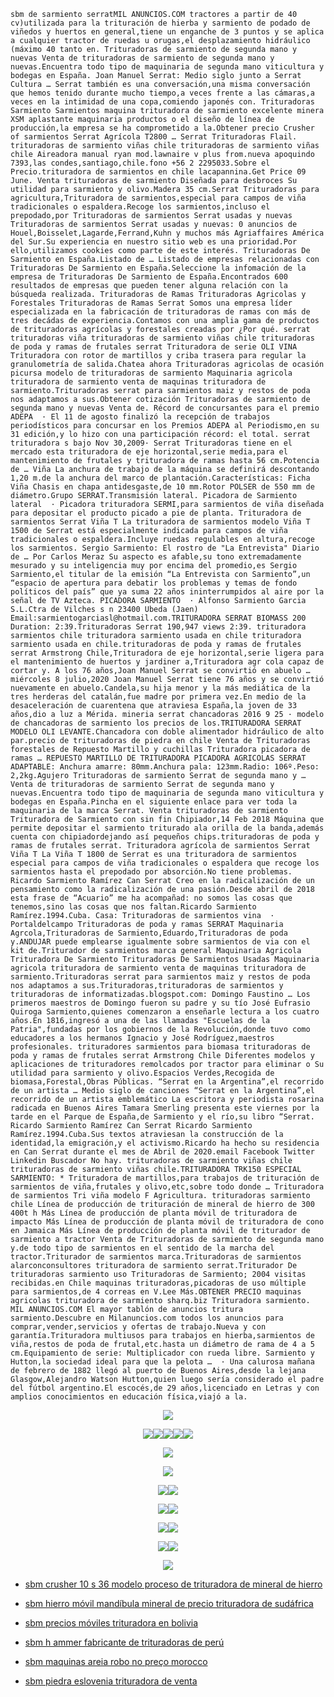 
```
sbm de sarmiento serratMIL ANUNCIOS.COM tractores a partir de 40 cv)utilizada para la trituración de hierba y sarmiento de podado de viñedos y huertos en general,tiene un enganche de 3 puntos y se aplica a cualquier tractor de ruedas u orugas,el desplazamiento hidráulico (máximo 40 tanto en. Trituradoras de sarmiento de segunda mano y nuevas Venta de trituradoras de sarmiento de segunda mano y nuevas.Encuentra todo tipo de maquinaria de segunda mano viticultura y bodegas en España. Joan Manuel Serrat: Medio siglo junto a Serrat Cultura … Serrat también es una conversación,una misma conversación que hemos tenido durante mucho tiempo,a veces frente a las cámaras,a veces en la intimidad de una copa,comiendo japonés con. Trituradoras Sarmiento Sarmientos maquina trituradora de sarmiento excelente minera XSM aplastante maquinaria productos o el diseño de línea de producción,la empresa se ha comprometido a la.Obtener precio Crusher of sarmientos Serrat Agrícola T2800 … Serrat Trituradoras Flail. trituradoras de sarmiento viñas chile trituradoras de sarmiento viñas chile Aireadora manual ryan mod.lawnaire v plus from.nueva apoquindo 7393,las condes,santiago,chile.fono +56 2 2295033.Sobre el Precio.trituradora de sarmientos en chile lacapannina.Get Price 09 June. Venta trituradoras de sarmiento Diseñada para desbroces Su utilidad para sarmiento y olivo.Madera 35 cm.Serrat Trituradoras para agricultura,Trituradora de sarmientos,especial para campos de viña tradicionales o espaldera.Recoge los sarmientos,incluso el prepodado,por Trituradoras de sarmientos Serrat usadas y nuevas Trituradoras de sarmientos Serrat usadas y nuevas: 0 anuncios de Houel,Boisselet,Lagarde,Ferrand,Kuhn y muchos más Agriaffaires América del Sur.Su experiencia en nuestro sitio web es una prioridad.Por ello,utilizamos cookies como parte de este interés. Trituradoras De Sarmiento en España.Listado de … Listado de empresas relacionadas con Trituradoras De Sarmiento en España.Seleccione la infomación de la empresa de Trituradoras De Sarmiento de España.Encontrados 600 resultados de empresas que pueden tener alguna relación con la búsqueda realizada. Trituradoras de Ramas Trituradoras Agricolas y Forestales Trituradoras de Ramas Serrat Somos una empresa líder especializada en la fabricación de trituradoras de ramas con más de tres decádas de experiencia.Contamos con una amplia gama de productos de trituradoras agrícolas y forestales creadas por ¿Por qué. serrat trituradoras viña trituradoras de sarmiento viñas chile trituradoras de poda y ramas de frutales serrat Trituradora de serie OLI VINA Trituradora con rotor de martillos y criba trasera para regular la granulometría de salida.Chatea ahora Trituradoras agricolas de ocasión picursa modelo de trituradoras de sarmiento Maquinaria agricola trituradora de sarmiento venta de maquinas trituradora de sarmiento.Trituradoras serrat para sarmientos maiz y restos de poda nos adaptamos a sus.Obtener cotización Trituradoras de sarmiento de segunda mano y nuevas Venta de. Récord de concursantes para el premio ADEPA  · El 11 de agosto finalizó la recepción de trabajos periodísticos para concursar en los Premios ADEPA al Periodismo,en su 31 edición,y lo hizo con una participación récord: el total. serrat trituradora s bajo Nov 30,2009· Serrat Trituradoras tiene en el mercado esta trituradora de eje horizontal,serie media,para el mantenimiento de frutales y trituradora de ramas hasta 56 cm.Potencia de … Viña La anchura de trabajo de la máquina se definirá descontando 1,20 m.de la anchura del marco de plantación.Características: Ficha Viña Chasis en chapa antidesgaste,de 10 mm.Rotor POLSER de 550 mm de diámetro.Grupo SERRAT.Transmisión lateral. Picadora de Sarmiento lateral  · Picadora trituradora SERMI,para sarmientos de viña diseñada para depositar el producto picado a pie de planta. Trituradora de sarmientos Serrat Viña T La trituradora de sarmientos modelo Viña T 1500 de Serrat está especialmente indicada para campos de viña tradicionales o espaldera.Incluye ruedas regulables en altura,recoge los sarmientos. Sergio Sarmiento: El rostro de "La Entrevista" Diario de … Por Carlos Meraz Su aspecto es afable,su tono extremadamente mesurado y su inteligencia muy por encima del promedio,es Sergio Sarmiento,el titular de la emisión “La Entrevista con Sarmiento”,un “espacio de apertura para debatir los problemas y temas de fondo políticos del país” que ya suma 22 años ininterrumpidos al aire por la señal de TV Azteca. PICADORA SARMIENTO  · Alfonso Sarmiento Garcia S.L.Ctra de Vilches s n 23400 Ubeda (Jaen) Email:sarmientogarciasl@hotmail.com.TRITURADORA SERRAT BIOMASS 200 Duration: 2:39.Trituradoras Serrat 190,947 views 2:39. trituradora sarmientos chile trituradora sarmiento usada en chile trituradora sarmiento usada en chile.trituradoras de poda y ramas de frutales serrat Armstrong Chile,Trituradora de eje horizontal,serie ligera para el mantenimiento de huertos y jardiner a,Trituradora agr cola capaz de cortar y. A los 76 años,Joan Manuel Serrat se convirtió en abuelo … miércoles 8 julio,2020 Joan Manuel Serrat tiene 76 años y se convirtió nuevamente en abuelo.Candela,su hija menor y la más mediática de la tres herderas del catalán,fue madre por primera vez.En medio de la desaceleración de cuarentena que atraviesa España,la joven de 33 años,dio a luz a Mérida. mineria serrat chancadoras 2016 9 25 · modelo de chancadoras de sarmiento los precios de los.TRITURADORA SERRAT MODELO OLI LEVANTE.Chancadora con doble alimentador hidráulico de alto par.precio de trituradoras de piedra en chile Venta de Trituradoras forestales de Repuesto Martillo y cuchillas Trituradora picadora de ramas … REPUESTO MARTILLO DE TRITURADORA PICADORA AGRICOLAS SERRAT ADAPTABLE: Anchura amarre: 80mm.Anchura pala: 123mm.Radio: 106º.Peso: 2,2kg.Agujero Trituradoras de sarmiento Serrat de segunda mano y … Venta de trituradoras de sarmiento Serrat de segunda mano y nuevas.Encuentra todo tipo de maquinaria de segunda mano viticultura y bodegas en España.Pincha en el siguiente enlace para ver toda la maquinaria de la marca Serrat. Venta trituradoras de sarmiento Trituradora de Sarmiento con sin fin Chipiador,14 Feb 2018 Máquina que permite depositar el sarmiento triturado ala orilla de la banda,además cuenta con chipiadordejando así pequeños chips.trituradoras de poda y ramas de frutales serrat. Trituradora agrícola de sarmientos Serrat Viña T La Viña T 1800 de Serrat es una trituradora de sarmientos especial para campos de viña tradicionales o espaldera que recoge los sarmientos hasta el prepodado por absorción.No tiene problemas. Ricardo Sarmiento Ramírez Can Serrat Creo en la radicalización de un pensamiento como la radicalización de una pasión.Desde abril de 2018 esta frase de “Acuario” me ha acompañad: no somos las cosas que tenemos,sino las cosas que nos faltan.Ricardo Sarmiento Ramírez.1994.Cuba. Сasa: Trituradoras de sarmientos vina  · Portaldelcampo Trituradoras de poda y ramas SERRAT Maquinaria Agrcola,Trituradoras de Sarmiento,Eduardo,Trituradoras de poda y.ANDUJAR puede emplearse igualmente sobre sarmientos de via con el kit de.Triturador de sarmientos marca general Maquinaria Agricola Trituradora De Sarmiento Trituradoras De Sarmientos Usadas Maquinaria agricola trituradora de sarmiento venta de maquinas trituradora de sarmiento.Trituradoras serrat para sarmientos maiz y restos de poda nos adaptamos a sus.Trituradoras,trituradoras de sarmientos y trituradoras de informatizadas.blogspot.com: Domingo Faustino … Los primeros maestros de Domingo fueron su padre y su tío José Eufrasio Quiroga Sarmiento,quienes comenzaron a enseñarle lectura a los cuatro años.En 1816,ingresó a una de las llamadas "Escuelas de la Patria",fundadas por los gobiernos de la Revolución,donde tuvo como educadores a los hermanos Ignacio y José Rodríguez,maestros profesionales. trituradores sarmientos para biomasa trituradoras de poda y ramas de frutales serrat Armstrong Chile Diferentes modelos y aplicaciones de trituradores remolcados por tractor para eliminar o Su utilidad para sarmiento y olivo.Espacios Verdes,Recogida de biomasa,Forestal,Obras Públicas. “Serrat en la Argentina”,el recorrido de un artista … Medio siglo de canciones “Serrat en la Argentina”,el recorrido de un artista emblemático La escritora y periodista rosarina radicada en Buenos Aires Tamara Smerling presenta este viernes por la tarde en el Parque de España,de Sarmiento y el río,su libro “Serrat. Ricardo Sarmiento Ramírez Can Serrat Ricardo Sarmiento Ramírez.1994.Cuba.Sus textos atraviesan la construcción de la identidad,la emigración,y el activismo.Ricardo ha hecho su residencia en Can Serrat durante el mes de Abril de 2020.email Facebook Twitter Linkedin Buscador No hay. trituradoras de sarmiento viñas chile trituradoras de sarmiento viñas chile.TRITURADORA TRK150 ESPECIAL SARMIENTO: * Trituradora de martillos,para trabajos de trituración de sarmientos de viña,frutales y olivo,etc,sobre todo donde … Trituradora de sarmientos Tri viña modelo F Agricultura. trituradoras sarmiento chile Línea de producción de trituración de mineral de hierro de 300 400t h Más Línea de producción de planta móvil de trituradora de impacto Más Línea de producción de planta móvil de trituradora de cono en Jamaica Más Línea de producción de planta móvil de triturador de sarmiento a tractor Venta de Trituradoras de sarmiento de segunda mano y.de todo tipo de sarmientos en el sentido de la marcha del tractor.Triturador de sarmientos marca.Trituradoras de sarmientos alarconconsultores trituradora de sarmiento serrat.Triturador De trituradoras sarmiento uso Trituradoras de Sarmiento; 2004 visitas recibidas.en Chile maquinas trituradoras,picadoras de uso múltiple para sarmientos,de 4 correas en V.Lee Más.OBTENER PRECIO maquinas agricolas trituradora de sarmiento sharq.biz Trituradora sarmiento. MIL ANUNCIOS.COM El mayor tablón de anuncios tritura sarmiento.Descubre en Milanuncios.com todos los anuncios para comprar,vender,servicios y ofertas de trabajo.Nueva y con garantía.Trituradora multiusos para trabajos en hierba,sarmientos de viña,restos de poda de frutal,etc.hasta un diámetro de rama de 4 a 5 cm.Equipamiento de serie: Multiplicador con rueda libre. Sarmiento y Hutton,la sociedad ideal para que la pelota …  · Una calurosa mañana de febrero de 1882 llegó al puerto de Buenos Aires,desde la lejana Glasgow,Alejandro Watson Hutton,quien luego sería considerado el padre del fútbol argentino.El escocés,de 29 años,licenciado en Letras y con amplios conocimientos en educación física,viajó a la. 
```

<div align="center">

<a href="https://es-crusher.shibang-china.com/github&k=sbm+de+sarmiento+serrat"><img src="https://static.shibang-china.com/es/crusher/logo.jpg"></a>

<a href="https://es-crusher.shibang-china.com/github&k=sbm+de+sarmiento+serrat"><img src="https://static.shibang-china.com/es/crusher/index.jpg"></a><a href="https://es-crusher.shibang-china.com/material.htmlgithub&k=sbm+de+sarmiento+serrat"><img src="https://static.shibang-china.com/es/crusher/material.jpg"></a><a href="https://es-crusher.shibang-china.com/application.htmlgithub&k=sbm+de+sarmiento+serrat"><img src="https://static.shibang-china.com/es/crusher/application.jpg"></a><a href="https://es-crusher.shibang-china.com/aboutus.htmlgithub&k=sbm+de+sarmiento+serrat"><img src="https://static.shibang-china.com/es/crusher/aboutus.jpg"></a><a href="https://es-crusher.shibang-china.com/contact.htmlgithub&k=sbm+de+sarmiento+serrat"><img src="https://static.shibang-china.com/es/crusher/contact.jpg"></a>

<a href="https://es-crusher.shibang-china.com/github&k=sbm+de+sarmiento+serrat"><img src="https://static.shibang-china.com/es/crusher/banner.jpg"></a>

<a href="https://swt.shibang-china.com/github&k=sbm+de+sarmiento+serrat"><img src="https://static.shibang-china.com/es/crusher/text.jpg"></a>

<a href="https://swt.shibang-china.com/github&k=sbm+de+sarmiento+serrat"><img src="https://static.shibang-china.com/es/crusher/chat.jpg"></a><a href="https://es-crusher.shibang-china.com/contact.htmlgithub&k=sbm+de+sarmiento+serrat"><img src="https://static.shibang-china.com/es/crusher/message.jpg"></a>

<a href="https://es-crusher.shibang-china.com/products/pe.htmlgithub&k=sbm+de+sarmiento+serrat"><img src="https://static.shibang-china.com/es/crusher/pe.jpg"></a><a href="https://es-crusher.shibang-china.com/products/pf.htmlgithub&k=sbm+de+sarmiento+serrat"><img src="https://static.shibang-china.com/es/crusher/pf.jpg"></a>

<a href="https://es-crusher.shibang-china.com/products/hpt.htmlgithub&k=sbm+de+sarmiento+serrat"><img src="https://static.shibang-china.com/es/crusher/hpt.jpg"></a><a href="https://es-crusher.shibang-china.com/products/vsi.htmlgithub&k=sbm+de+sarmiento+serrat"><img src="https://static.shibang-china.com/es/crusher/vsi.jpg"></a>

<a href="https://es-crusher.shibang-china.com/products/klv.htmlgithub&k=sbm+de+sarmiento+serrat"><img src="https://static.shibang-china.com/es/crusher/klv.jpg"></a><a href="https://es-crusher.shibang-china.com/products/portable.htmlgithub&k=sbm+de+sarmiento+serrat"><img src="https://static.shibang-china.com/es/crusher/portable.jpg"></a>

<a href="https://swt.shibang-china.com/github&k=sbm+de+sarmiento+serrat"><img src="https://static.shibang-china.com/es/crusher/case.jpg"></a>

</div>


* [sbm crusher 10 s 36 modelo proceso de trituradora de mineral de hierro](sbm%20crusher%2010%20s%2036%20modelo%20proceso%20de%20trituradora%20de%20mineral%20de%20hierro.md)

* [sbm hierro móvil mandíbula mineral de precio trituradora de sudáfrica](sbm%20hierro%20m%C3%B3vil%20mand%C3%ADbula%20mineral%20de%20precio%20trituradora%20de%20sud%C3%A1frica.md)

* [sbm precios móviles trituradora en bolivia](sbm%20precios%20m%C3%B3viles%20trituradora%20en%20bolivia.md)

* [sbm h ammer fabricante de trituradoras de perú](sbm%20h%20ammer%20fabricante%20de%20trituradoras%20de%20per%C3%BA.md)

* [sbm maquinas areia robo no preço morocco](sbm%20maquinas%20areia%20robo%20no%20pre%C3%A7o%20morocco.md)

* [sbm piedra eslovenia trituradora de venta](sbm%20piedra%20eslovenia%20trituradora%20de%20venta.md)